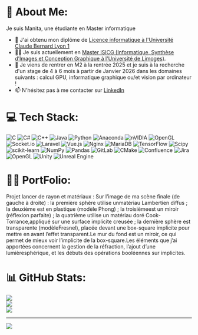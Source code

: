 # 💫 About Me:
Je suis Manita, une étudiante en Master informatique
* 🌱 J'ai obtenu mon diplôme de [Licence informatique à l'Université Claude Bernard Lyon 1](http://licence-info.univ-lyon1.fr/LICENCE/Documents/plaquette_L_info.pdf)
* 👩‍💻 Je suis actuellement en [Master ISICG (Informatique, Synthèse d’Images et Conception Graphique à l'Université de Limoges)](https://www.unilim.fr/isicg/Modules_et_competences.html). 
* 🤝 Je viens de rentrer en M2 à la rentrée 2025 et je suis à la recherche d'un stage de 4 à 6 mois à partir de Janvier 2026 dans les domaines suivants : calcul GPU, informatique graphique ou/et vision par ordinateur !
* 📫 N'hésitez pas à me contacter sur [LinkedIn](https://www.linkedin.com/in/manita-mao)
  

# 💻 Tech Stack:
![C](https://img.shields.io/badge/c-%2300599C.svg?style=flat&logo=c&logoColor=white) ![C#](https://img.shields.io/badge/c%23-%23239120.svg?style=flat&logo=csharp&logoColor=white) ![C++](https://img.shields.io/badge/c++-%2300599C.svg?style=flat&logo=c%2B%2B&logoColor=white) ![Java](https://img.shields.io/badge/java-%23ED8B00.svg?style=flat&logo=openjdk&logoColor=white) ![Python](https://img.shields.io/badge/python-3670A0?style=flat&logo=python&logoColor=ffdd54) ![Anaconda](https://img.shields.io/badge/Anaconda-%2344A833.svg?style=flat&logo=anaconda&logoColor=white) ![nVIDIA](https://img.shields.io/badge/cuda-000000.svg?style=flat&logo=nVIDIA&logoColor=green) ![OpenGL](https://img.shields.io/badge/OpenGL-%23FFFFFF.svg?style=flat&logo=opengl) ![Socket.io](https://img.shields.io/badge/Socket.io-black?style=flat&logo=socket.io&badgeColor=010101) ![Laravel](https://img.shields.io/badge/laravel-%23FF2D20.svg?style=flat&logo=laravel&logoColor=white) ![Vue.js](https://img.shields.io/badge/vue.js-%2335495e.svg?style=flat&logo=vuedotjs&logoColor=%234FC08D) ![Nginx](https://img.shields.io/badge/nginx-%23009639.svg?style=flat&logo=nginx&logoColor=white) ![MariaDB](https://img.shields.io/badge/MariaDB-003545?style=flat&logo=mariadb&logoColor=white) ![TensorFlow](https://img.shields.io/badge/TensorFlow-%23FF6F00.svg?style=flat&logo=TensorFlow&logoColor=white) ![Scipy](https://img.shields.io/badge/SciPy-%230C55A5.svg?style=flat&logo=scipy&logoColor=%white) ![scikit-learn](https://img.shields.io/badge/scikit--learn-%23F7931E.svg?style=flat&logo=scikit-learn&logoColor=white) ![NumPy](https://img.shields.io/badge/numpy-%23013243.svg?style=flat&logo=numpy&logoColor=white) ![Pandas](https://img.shields.io/badge/pandas-%23150458.svg?style=flat&logo=pandas&logoColor=white) ![GitLab](https://img.shields.io/badge/gitlab-%23181717.svg?style=flat&logo=gitlab&logoColor=white) ![CMake](https://img.shields.io/badge/CMake-%23008FBA.svg?style=flat&logo=cmake&logoColor=white) ![Confluence](https://img.shields.io/badge/confluence-%23172BF4.svg?style=flat&logo=confluence&logoColor=white) ![Jira](https://img.shields.io/badge/jira-%230A0FFF.svg?style=flat&logo=jira&logoColor=white) ![OpenGL](https://img.shields.io/badge/OpenGL-white?logo=OpenGL&style=flat) ![Unity](https://img.shields.io/badge/unity-%23000000.svg?style=flat&logo=unity&logoColor=white) ![Unreal Engine](https://img.shields.io/badge/unrealengine-%23313131.svg?style=flat&logo=unrealengine&logoColor=white)

# 👩‍💻 PortFolio:

Projet lancer de rayon et matériaux : 
Sur l’image de ma scène finale (de gauche à droite) : la première sphère utilise unmatériau Lambertien diffus ; la deuxième est en plastique (modèle Phong) ; la troisièmeest un miroir (réflexion parfaite) ; la quatrième utilise un matériau doré Cook-Torrance,appliqué sur une surface implicite creusée ; la dernière sphère est transparente (modèleFresnel), placée devant une box-square implicite pour mettre en avant l’effet transparent.Le mur du fond est un miroir, ce qui permet de mieux voir l’implicite de la box-square.Les éléments que j’ai apportées concernent la gestion de la réfraction, l’ajout d’une lumièresphérique, et les débuts des opérations booléennes sur implicites.



# 📊 GitHub Stats:
![](https://github-readme-stats.vercel.app/api?username=Joceima&theme=cobalt&hide_border=false&include_all_commits=true&count_private=true)<br/>
![](https://nirzak-streak-stats.vercel.app/?user=Joceima&theme=cobalt&hide_border=false)<br/>
![](https://github-readme-stats.vercel.app/api/top-langs/?username=Joceima&theme=cobalt&hide_border=false&include_all_commits=true&count_private=true&layout=compact)

---
[![](https://visitcount.itsvg.in/api?id=Joceima&icon=7&color=0)](https://visitcount.itsvg.in)

<!-- Proudly created with GPRM ( https://gprm.itsvg.in ) -->



